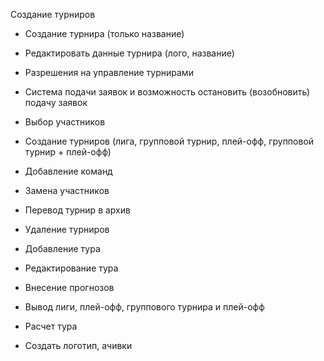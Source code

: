 Создание турниров

- Создание турнира (только название)
- Редактировать данные турнира (лого, название)
- Разрешения на управление турнирами
- Система подачи заявок и возможность остановить (возобновить) подачу заявок
- Выбор участников
- Создание турниров (лига, групповой турнир, плей-офф, групповой турнир + плей-офф)
- Добавление команд
- Замена участников
- Перевод турнир в архив
- Удаление турниров
- Добавление тура
- Редактирование тура
- Внесение прогнозов
- Вывод лиги, плей-офф, группового турнира и плей-офф
- Расчет тура

- Создать логотип, ачивки